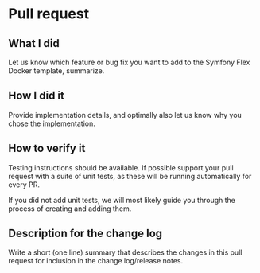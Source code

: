<!--
** Make sure all your commits include a signature generated with `git commit -s` **

If this is a bug fix, make sure your description includes "fixes #xxxx", or
"closes #xxxx"

Please provide the following information:
-->

# Pull request

## What I did

Let us know which feature or bug fix you want to add to the Symfony Flex
Docker template, summarize.

## How I did it

Provide implementation details, and optimally also let us know why you chose
the implementation.

## How to verify it

Testing instructions should be available. If possible support your pull request
with a suite of unit tests, as these will be running automatically for every PR.

If you did not add unit tests, we will most likely guide you through the process
of creating and adding them.

## Description for the change log

Write a short (one line) summary that describes the changes in this
pull request for inclusion in the change log/release notes.
